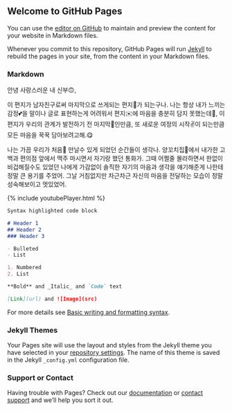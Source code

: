 ## Welcome to GitHub Pages

You can use the [editor on GitHub](https://github.com/luckymeetssalty/luckymeetssalty.github.io/edit/main/README.md) to maintain and preview the content for your website in Markdown files.

Whenever you commit to this repository, GitHub Pages will run [Jekyll](https://jekyllrb.com/) to rebuild the pages in your site, from the content in your Markdown files.

### Markdown

안녕 사랑스러운 내 신부🙃,

이 편지가 남자친구로써 마지막으로 쓰게되는 편지💌가 되는구나.
나는 항상 내가 느끼는 감정💕을 말이나 글로 표현하는게 어려워서 편지✉️에 마음을 충분히 담지 못했는데🤔, 이 편지가 우리의 관계가 발전하기 전 마지막🤞인만큼, 또 새로운 여정의 시작✌️이 되는만큼 모든 마음을 꾹꾹 담아보려고해.😋

나는 가끔 우리가 처음🍾 만날수 있게 되었던 순간들이 생각나. 양꼬치집🍖에서 내가한 고백과 편의점 앞에서 맥주 마시면서 자기랑 했던 통화가. 그때 어쩔줄 몰라하면서 한없이 비겁해질수도 있었던 나에게 가감없이 솔직한 자기의 마음과 생각을 얘기해준게 나한테 정말 큰 용기를 주었어. 그날 거침없지만 차근차근 자신의 마음을 전달하는 모습이 정말 성숙해보이고 멋있었어.


{% include youtubePlayer.html %}

```markdown
Syntax highlighted code block

# Header 1
## Header 2
### Header 3

- Bulleted
- List

1. Numbered
2. List

**Bold** and _Italic_ and `Code` text

[Link](url) and ![Image](src)
```

For more details see [Basic writing and formatting syntax](https://docs.github.com/en/github/writing-on-github/getting-started-with-writing-and-formatting-on-github/basic-writing-and-formatting-syntax).

### Jekyll Themes

Your Pages site will use the layout and styles from the Jekyll theme you have selected in your [repository settings](https://github.com/luckymeetssalty/luckymeetssalty.github.io/settings/pages). The name of this theme is saved in the Jekyll `_config.yml` configuration file.

### Support or Contact

Having trouble with Pages? Check out our [documentation](https://docs.github.com/categories/github-pages-basics/) or [contact support](https://support.github.com/contact) and we’ll help you sort it out.
